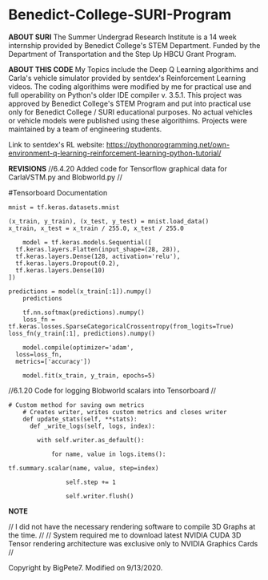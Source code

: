 # Benedict-College-SURI-Program

**ABOUT SURI**
The Summer Undergrad Research Institute is a 14 week internship provided by Benedict College's STEM Department. Funded by the Department of Transportation and the Step Up HBCU Grant Program.

**ABOUT THIS CODE**
My Topics include the Deep Q Learning algorithims and Carla's vehicle simulator provided by sentdex's Reinforcement Learning videos.
The coding algorithims were modified by me for practical use and full operability on Python's older IDE compiler v. 3.5.1. This project
was approved by Benedict College's STEM Program and put into practical use only for Benedict College / SURI educational purposes. 
No actual vehicles or vehicle models were published using these algorithims. Projects were maintained by a team of engineering students.

Link to sentdex's RL website: https://pythonprogramming.net/own-environment-q-learning-reinforcement-learning-python-tutorial/

**REVISIONS**
//6.4.20 Added code for Tensorflow graphical data for CarlaVSTM.py and Blobworld.py //

#Tensorboard Documentation
 
    mnist = tf.keras.datasets.mnist
	
    (x_train, y_train), (x_test, y_test) = mnist.load_data()
    x_train, x_test = x_train / 255.0, x_test / 255.0
	
	    model = tf.keras.models.Sequential([
	  tf.keras.layers.Flatten(input_shape=(28, 28)),
	  tf.keras.layers.Dense(128, activation='relu'),
	  tf.keras.layers.Dropout(0.2),
	  tf.keras.layers.Dense(10)
	])

  	predictions = model(x_train[:1]).numpy()
	    predictions
	
	    tf.nn.softmax(predictions).numpy()
	    loss_fn = tf.keras.losses.SparseCategoricalCrossentropy(from_logits=True)	    loss_fn(y_train[:1], predictions).numpy()
	
	    model.compile(optimizer='adam',	              
      loss=loss_fn,	              
      metrics=['accuracy'])
	
	    model.fit(x_train, y_train, epochs=5)
      
 //6.1.20 Code for logging Blobworld scalars into Tensorboard //
 
	# Custom method for saving own metrics
	    # Creates writer, writes custom metrics and closes writer
	    def update_stats(self, **stats):
	      def _write_logs(self, logs, index):
	
	        with self.writer.as_default():
	
	            for name, value in logs.items():
	
    tf.summary.scalar(name, value, step=index)
	
	                self.step += 1
	
	                self.writer.flush()
                  
**NOTE**

// I did not have the necessary rendering software to compile 3D Graphs at the time. //
// System required me to download latest NVIDIA CUDA 3D Tensor rendering architecture was exclusive only to NVIDIA Graphics Cards //


Copyright by BigPete7.
Modified on 9/13/2020.

